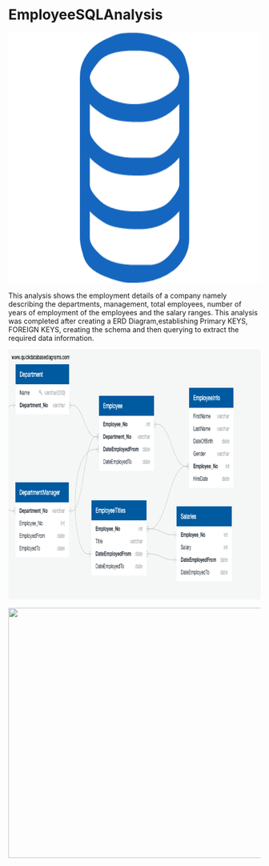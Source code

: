 # EmployeeSQLAnalysis

<p align="center">
  <img width="800" height="500" src="https://github.com/narayanan-nithya/EmployeeSQLAnalysis/blob/master/sql.png">
</p>

This analysis shows the employment details of a company namely describing the departments, management, total employees, number of years of employment of the employees and the salary ranges. This analysis was completed after creating a ERD Diagram,establishing Primary KEYS, FOREIGN KEYS, creating the schema and then querying to extract the required data information. 

<p align="center">
  <img width="800" height="500" src="https://github.com/narayanan-nithya/EmployeeSQLAnalysis/blob/master/QuickDBD-Free%20Diagram.png">
</p>

<p align="center">
  <img width="800" height="500" src="https://github.com/narayanan-nithya/EmployeeSQLAnalysis/blob/master/employee_database.sql">
</p>
